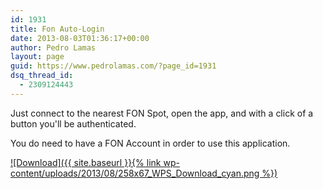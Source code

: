 ```yaml
---
id: 1931
title: Fon Auto-Login
date: 2013-08-03T01:36:17+00:00
author: Pedro Lamas
layout: page
guid: https://www.pedrolamas.com/?page_id=1931
dsq_thread_id:
  - 2309124443
---
```

Just connect to the nearest FON Spot, open the app, and with a click of a button you'll be authenticated.

You do need to have a FON Account in order to use this application.

[![Download]({{ site.baseurl }}{% link wp-content/uploads/2013/08/258x67_WPS_Download_cyan.png %})](http://windowsphone.com/s?appid=7d0608fa-9ad5-40b7-a6f2-087556188301)